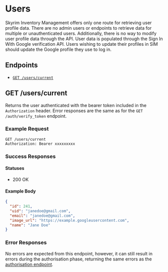 # Users

Skyrim Inventory Management offers only one route for retrieving user profile data. There are no admin users or endpoints to retrieve data for multiple or unauthenticated users. Additionally, there is no way to modify user profile data through the API. User data is populated through the Sign In With Google verification API. Users wishing to update their profiles in SIM should update the Google profile they use to log in.

## Endpoints

* [`GET /users/current`](#get-userscurrent)

## GET /users/current

Returns the user authenticated with the bearer token included in the `Authorization` header. Error responses are the same as for the `GET /auth/verify_token` endpoint.

### Example Request

```
GET /users/current
Authorization: Bearer xxxxxxxxx
```

### Success Responses

#### Statuses

* 200 OK

#### Example Body

```json
{
  "id": 241,
  "uid": "janedoe@gmail.com",
  "email": "janedoe@gmail.com",
  "image_url": "https://example.googleusercontent.com",
  "name": "Jane Doe"
}
```

### Error Responses

No errors are expected from this endpoint, however, it can still result in errors during the authorisation phase, returning the same errors as the [authorisation endpoint](/docs/api/authorization.md).
